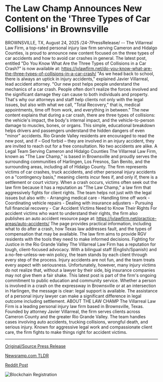 # The Law Champ Announces New Content on the 'Three Types of Car Collisions' in Brownsville

BROWNSVILLE, TX, August 24, 2025 /24-7PressRelease/ -- The Villarreal Law Firm, a top-rated personal injury law firm serving Cameron and Hidalgo Counties, is proud to announce new content focused on the three types of car accidents and how to avoid car crashes in general. The latest post, entitled "Do You Know What Are the Three Types of Collisions in a Car Crash?" is now available at: https://jvlawfirm.net/do-you-know-what-are-the-three-types-of-collisions-in-a-car-crash/  "As we head back to school, there is always an uptick in injury accidents," explained Javier Villarreal, lead accident attorney. "Our new post helps people understand the mechanics of a car crash. People often don't realize the forces involved and the significant damage they can cause to both individuals and property. That's why our attorneys and staff help clients not only with the legal issues, but also with what we call, "Total Recovery," that is, medical appointments, time off from work, and everything in between."  The new content explains that during a car crash, there are three types of collisions: the vehicle's impact, the body's internal impact, and the vehicle-to-person damage to muscles, bones, or organs. This simple, educational breakdown helps drivers and passengers understand the hidden dangers of even "minor" accidents. Rio Grande Valley residents are encouraged to read the new post, and if – God forbid – they are involved in an injury accident, they are invited to reach out for a free consultation. No two accidents are alike.  A Legal Team Serving Cameron and Hidalgo Counties  The Villarreal Law Firm, known as "The Law Champ," is based in Brownsville and proudly serves the surrounding communities of Harlingen, Los Fresnos, San Benito, and the surrounding areas, including all of Hidalgo County. The firm represents victims of car crashes, truck accidents, and other personal injury accidents on a "contingency basis," meaning clients incur fees if, and only if, there is a settlement or court victory.  When a crash occurs, victims often seek out the law firm because it has a reputation as "The Law Champ," a law firm that aggressively fights for client rights. The team helps not just with the legal issues but also with:  - Arranging medical care - Handling time off work - Coordinating vehicle repairs - Dealing with insurance adjusters - Pursuing full financial recovery - Car Accident Victims Need to Know Their Rights  For accident victims who want to understand their rights, the firm also publishes an auto accident resource page at: https://jvlawfirm.net/practice-areas/auto-accidents/  The page provides practical information, including what to do after a crash, how Texas law addresses fault, and the types of compensation that may be available. The law firm aims to provide RGV residents with the tools they need to make informed decisions.  Fighting for Justice in the Rio Grande Valley  The Villarreal Law Firm has a reputation for tough, client-focused advocacy. With a bilingual staff (English/Spanish) and a no-fee-unless-we-win policy, the team stands by each client through every step of the process. Injury accidents are not fun, and the team treats every aspect with seriousness. Unfortunately, however, many injury victims do not realize that, without a lawyer by their side, big insurance companies may not give them a fair shake.  This latest post is part of the firm's ongoing commitment to public education and community service. Whether a person is involved in a crash on the expressway in Brownsville or at an intersection in Harlingen, the message is clear: legal support is available. The assistance of a personal injury lawyer can make a significant difference in legal outcome including settlement.  ABOUT THE LAW CHAMP  The Villarreal Law Firm is a leading personal injury law firm based in Brownsville, Texas. Founded by attorney Javier Villarreal, the firm serves clients across Cameron County and the greater Rio Grande Valley. The team handles cases involving auto accidents, trucking collisions, wrongful death, and serious injury. Known for aggressive legal work and compassionate client care, the firm fights to make things right for accident victims. 

---

[Original/Source Press Release](https://www.24-7pressrelease.com/press-release/526143/the-law-champ-announces-new-content-on-the-three-types-of-car-collisions-in-brownsville)
                    

[Newsramp.com TLDR](https://newsramp.com/curated-news/law-champ-reveals-3-hidden-car-crash-dangers-in-new-safety-guide/dded9b0c59ec2507efacb2a177b3824b) 

 



[Reddit Post](https://www.reddit.com/r/newsramp/comments/1myp439/law_champ_reveals_3_hidden_car_crash_dangers_in/) 



![Blockchain Registration](https://cdn.newsramp.app/24-7PressRelease/qrcode/258/24/cooliYpy.webp)